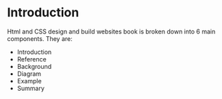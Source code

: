 # Introduction

Html and CSS design and build websites book is broken down into 6 main components.  They are:
- Introduction
- Reference
- Background
- Diagram
- Example
- Summary



